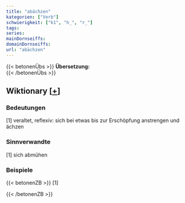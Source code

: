 ```yaml
---
title: "abächzen"
kategorien: ["Verb"]
schwierigkeit: ["k1", "h_", "r_"]
tags:
series:
mainDornseiffs:
domainDornseiffs:
url: "abächzen"
---
```


{{< betonenÜbs >}}
**Übersetzung:**  
{{< /betonenÜbs >}}

## Wiktionary [[+](https://de.wiktionary.org/wiki/abächzen)]

### Bedeutungen
[1] veraltet, reflexiv: sich bei etwas bis zur Erschöpfung anstrengen und ächzen  

### Sinnverwandte
[1] sich abmühen  

### Beispiele
{{< betonenZB >}}
[1]  

{{< /betonenZB >}}

